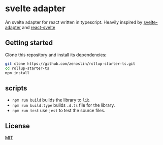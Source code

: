 # svelte adapter

An svelte adapter for react written in typescript. Heavily inspired by [svelte-adapter](https://github.com/pngwn/svelte-adapter) and [react-svelte](https://github.com/Rich-Harris/react-svelte)

## Getting started

Clone this repository and install its dependencies:

```bash
git clone https://github.com/zenoslin/rollup-starter-ts.git
cd rollup-starter-ts
npm install
```

## scripts
- `npm run build` builds the library to `lib`.
- `npm run build:type` builds `.d.ts` file for the library.
- `npm run test` use `jest` to test the source files.

## License
[MIT](LICENSE)
